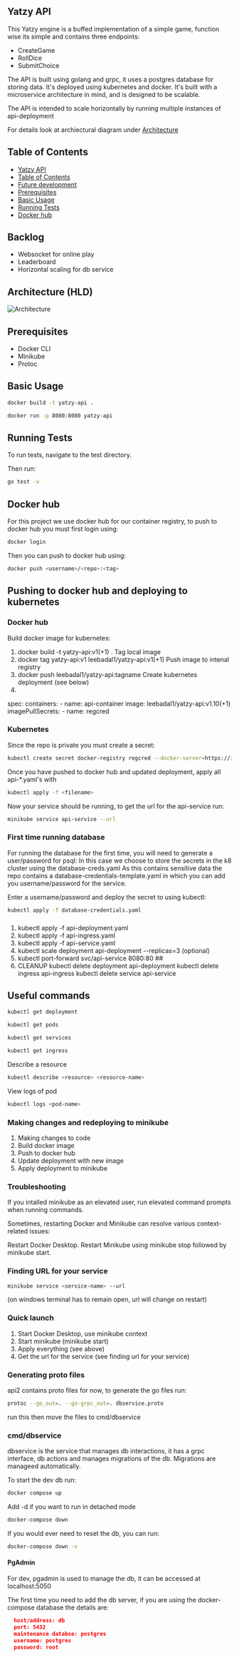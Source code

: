 ## Yatzy API
This Yatzy engine is a buffed implementation of a simple game, function wise its simple and contains three endpoints:

- CreateGame
- RollDice
- SubmitChoice

The API is built using golang and grpc, it uses a postgres database for storing data. It's deployed using kubernetes and docker.
It's built with a microservice architecture in mind, and is designed to be scalable. 

The API is intended to scale horizontally by running multiple instances of api-deployment

For details look at archiectural diagram under [Architecture](#architecture-hld)

## Table of Contents
- [Yatzy API](#yatzy-api)
- [Table of Contents](#table-of-contents)
- [Future development](#Backlog)
- [Prerequisites](#prerequisites)
- [Basic Usage](#basic-usage)
- [Running Tests](#running-tests)
- [Docker hub](#docker-hub)

## Backlog
- Websocket for online play
- Leaderboard
- Horizontal scaling for db service


## Architecture (HLD)
![Architecture](hld/hld.png)



## Prerequisites

* Docker CLI
* Minikube
* Protoc


## Basic Usage

```bash
docker build -t yatzy-api .
```

```bash
docker run -p 8080:8080 yatzy-api
```

## Running Tests
To run tests, navigate to the test directory.

Then run:  
```bash
go test -v
```

## Docker hub
For this project we use docker hub for our container registry, to push to docker hub you must first login using:

```bash
docker login
```

Then you can push to docker hub using:

```bash
docker push <username>/<repo>:<tag>
```


## Pushing to docker hub and deploying to kubernetes

### Docker hub


Build docker image for kubernetes: 
1. docker build -t yatzy-api:v1(+1) . 
Tag local image
2. docker tag yatzy-api:v1 leebadal1/yatzy-api:v1(+1)
Push image to intenal registry
3. docker push leebadal1/yatzy-api:tagname
Create kubernetes deployment (see below)
4. 
spec:
  containers:
    - name: api-container
      image: leebadal1/yatzy-api:v1.10(+1)
  imagePullSecrets:
        - name: regcred


### Kubernetes
Since the repo is private you must create a secret:
```bash	
kubectl create secret docker-registry regcred --docker-server=https://index.docker.io/v1/ --docker-username=leebadal1 --docker-password=<your-pword> --docker-email=<your-email>
```

Once you have pushed to docker hub and updated deployment, apply all api-*.yaml's with 
```bash	
kubectl apply -f <filename>
```

Now your service should be running, to get the url for the api-service run:
```bash
minikube service api-service --url
```

### First time running database
For running the database for the first time, you will need to generate a user/password for psql:
In this case we choose to store the secrets in the k8 cluster using the database-creds.yaml
As this contains sensitive data the repo contains a database-credentials-template.yaml in which you can add you username/password for the service.

Enter a username/password and deploy the secret to using kubectl:

```bash	
kubectl apply -f database-credentials.yaml
```

### 

1. kubectl apply -f api-deployment.yaml 
2. kubectl apply -f api-ingress.yaml
3. kubectl apply -f api-service.yaml
4. kubectl scale deployment api-deployment --replicas=3  (optional)
5. kubectl port-forward svc/api-service 8080:80 ##
6. CLEANUP 
kubectl delete deployment api-deployment
kubectl delete ingress api-ingress
kubectl delete service api-service

## Useful commands

```bash	
kubectl get deployment
```

```bash
kubectl get pods
```

```bash
kubectl get services
```

```bash
kubectl get ingress
```
Describe a resource
```bash
kubectl describe <resource> <resource-name>
```

View logs of pod
```bash
kubectl logs <pod-name>
```


### Making changes and redeploying to minikube
1. Making changes to code
2. Build docker image
3. Push to docker hub
4. Update deployment with new image
5. Apply deployment to minikube


### Troubleshooting

If you intalled minikube as an elevated user, run elevated command prompts when running commands.

Sometimes, restarting Docker and Minikube can resolve various context-related issues:

Restart Docker Desktop.
Restart Minikube using minikube stop followed by minikube start.


### Finding URL for your service
```bash
minikube service <service-name> --url
```

(on windows terminal has to remain open, url will change on restart)

### Quick launch
1. Start Docker Desktop, use minikube context
2. Start minikube (minikube start)
3. Apply everything (see above)
4. Get the url for the service (see finding url for your service)



### Generating proto files
api2 contains proto files for now, to generate the go files run:
```bash	
protoc --go_out=. --go-grpc_out=. dbservice.proto
```

run this then move the files to cmd/dbservice

### cmd/dbservice
dbservice is the service that manages db interactions, it has a grpc interface, db actions and manages migrations of the db.
Migrations are manageed automatically.

To start the dev db run:
```bash
docker compose up 
```
Add -d if you want to run in detached mode


```bash
docker-compose down
```
If you would ever need to reset the db, you can run:
```bash
docker-compose down -v
```


#### PgAdmin
For dev, pgadmin is used to manage the db, it can be accessed at localhost:5050

The first time you need to add the db server, if you are using the docker-compose database the details are:

```json
  host/address: db
  port: 5432
  maintenance databse: postgres
  username: postgres
  password: root
```
  




